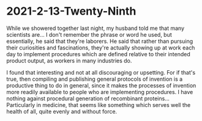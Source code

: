 # 2021-2-13-Twenty-Ninth

While we showered together last night, my husband told me that many scientists are... I don't remember the phrase or word he used, but essentially, he said that they're laborers.  He said that rather than pursuing their curiosities and fascinations, they're actually showing up at work each day to implement procedures which are defined relative to their intended product output, as workers in many industries do.

I found that interesting and not at all discouraging or upsetting.  For if that's true, then compiling and publishing general protocols of invention is a productive thing to do in general, since it makes the processes of invention more readily available to people who are implementing procedures.  I have nothing against procedural generation of recombinant proteins...  Particularly in medicine, that seems like something which serves well the health of all, quite evenly and without force.